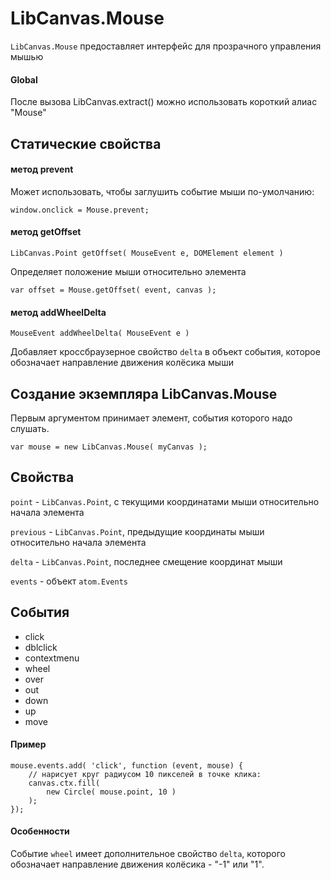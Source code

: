 LibCanvas.Mouse
===============

`LibCanvas.Mouse` предоставляет интерфейс для прозрачного управления мышью

#### Global

После вызова LibCanvas.extract() можно использовать короткий алиас "Mouse"

## Статические свойства

#### метод prevent

Может использовать, чтобы заглушить событие мыши по-умолчанию:

	window.onclick = Mouse.prevent;

#### метод getOffset

	LibCanvas.Point getOffset( MouseEvent e, DOMElement element )

Определяет положение мыши относительно элемента

	var offset = Mouse.getOffset( event, canvas );

#### метод addWheelDelta

	MouseEvent addWheelDelta( MouseEvent e )

Добавляет кроссбраузерное свойство `delta` в объект события, которое обозначает направление движения колёсика мыши
	
## Создание экземпляра LibCanvas.Mouse

Первым аргументом принимает элемент, события которого надо слушать. 

	var mouse = new LibCanvas.Mouse( myCanvas );
	

## Свойства

`point` - `LibCanvas.Point`, с текущими координатами мыши относительно начала элемента

`previous` - `LibCanvas.Point`, предыдущие координаты мыши относительно начала элемента

`delta` - `LibCanvas.Point`, последнее смещение координат мыши

`events` - объект `atom.Events`

## События

* click
* dblclick
* contextmenu
* wheel
* over
* out
* down
* up
* move

#### Пример

	mouse.events.add( 'click', function (event, mouse) {
		// нарисует круг радиусом 10 пикселей в точке клика:
		canvas.ctx.fill(
			new Circle( mouse.point, 10 )
		);
	});

#### Особенности

Событие `wheel` имеет дополнительное свойство `delta`, которого обозначает направление движения колёсика - "-1" или "1".

